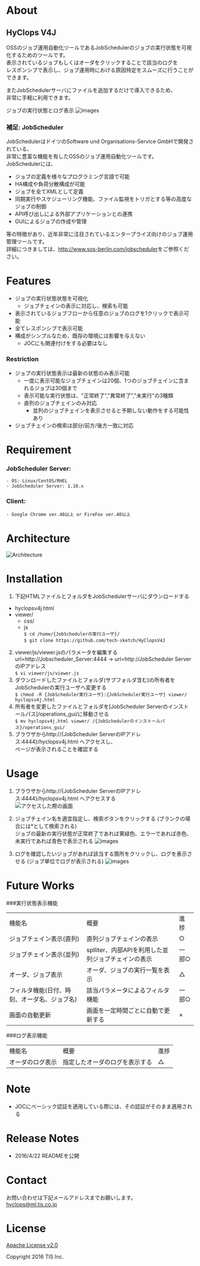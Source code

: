 # About
## HyClops V4J
OSSのジョブ運用自動化ツールであるJobSchedulerのジョブの実行状態を可視化するためのツールです。  
表示されているジョブもしくはオーダをクリックすることで該当のログを  
レスポンシブで表示し、ジョブ運用時における原因特定をスムーズに行うことができます。  

またJobSchedulerサーバにファイルを追加するだけで導入できるため、  
非常に手軽に利用できます。  

ジョブの実行状態とログ表示
![images](/images/abstract1.png)

### 補足: JobScheduler
JobSchedulerはドイツのSoftware und Organisations-Service GmbHで開発されている、  
非常に豊富な機能を有したOSSのジョブ運用自動化ツールです。  
JobSchedulerには、
* ジョブの定義を様々なプログラミング言語で可能
* HA構成や負荷分散構成が可能
* ジョブを全てXMLとして定義
* 同期実行やスケジューリング機能、ファイル監視をトリガとする等の高度なジョブの制御
* API呼び出しによる外部アプリケーションとの連携
* GUIによるジョブの作成や管理  

等の特徴があり、近年非常に注目されているエンタープライズ向けのジョブ運用管理ツールです。  
詳細につきましては、<http://www.sos-berlin.com/jobscheduler>をご参照ください。

# Features
* ジョブの実行状態状態を可視化  
    * ジョブチェインの表示に対応し、検索も可能
* 表示されているジョブフローから任意のジョブのログを1クリックで表示可能  
* 全てレスポンシブで表示可能  
* 構成がシンプルなため、既存の環境には影響を与えない
    * JOCにも関連付けをする必要はなし

### Restriction
* ジョブの実行状態表示は最新の状態のみ表示可能  
    * 一度に表示可能なジョブチェインは20個、1つのジョブチェインに含まれるジョブは30個まで  
    * 表示可能な実行状態は、"正常終了","異常終了","未実行"の3種類  
    * 直列のジョブチェインのみ対応
        * 並列のジョブチェインを表示させると予期しない動作をする可能性あり  
* ジョブチェインの検索は部分/前方/後方一致に対応

# Requirement
### JobScheduler Server:  
    - OS: Linux/CentOS/RHEL
    - JobScheduler Server: 1.10.x  
### Client:  
    - Google Chrome ver.40以上 or FireFox ver.40以上  

# Architecture
![Architecture](/images/architecture.png)

# Installation
1. 下記HTMLファイルとフォルダをJobSchedulerサーバにダウンロードする
  
* hyclopsv4j.html
* viewer/
    * css/
    * js  
 `$ cd /home/{JobSchedulerの実行ユーザ}/`  
 `$ git clone https://github.com/tech-sketch/HyClopsV4J`  
2. viewer/js/viewer.jsのパラメータを編集する  
url=http://Jobscheduler_Server:4444 → url=http://JobScheduler ServerのIPアドレス  
`$ vi viewer/js/viewer.js`  
3. ダウンロードしたファイルとフォルダ(サブフォルダ含む)の所有者をJobSchedulerの実行ユーザへ変更する  
`$ chmod -R {JobScheduler実行ユーザ}:{JobScheduler実行ユーザ} viewer/ hyclopsv4j.html`
4. 所有者を変更したファイルとフォルダを[JobScheduler Serverのインストールパス]/operations_gui/に移動させる  
`$ mv hyclopsv4j.html viewer/ /{JobSchedulerのインストールパス}/operations_gui/` 
5. ブラウザからhttp://{JobScheduler ServerのIPアドレス:4444}/hyclopsv4j.html へアクセスし、  
ページが表示されることを確認する  

# Usage
1. ブラウザからhttp://{JobScheduler ServerのIPアドレス:4444}/hyclopsv4j.html へアクセスする  
![アクセスした際の画面](/images/usage1.png)
  
2. ジョブチェイン名を適宜指定し、検索ボタンをクリックする
(ブランクの場合には*として検索される)  
ジョブの最新の実行状態が正常終了であれば黄緑色、エラーであれば赤色、未実行であれば青色で表示される
![images](/images/usage2.png)

3. ログを確認したいジョブがあれば該当する箇所をクリックし、ログを表示させる
(ジョブ単位でログが表示される)
![images](/images/usage3.png)

# Future Works
###実行状態表示機能
<table>
    <tr>
        <td>機能名</td>
        <td>概要</td>
        <td>進捗</td>
    </tr>
    <tr>
       <td>ジョブチェイン表示(直列)</td>
       <td>直列ジョブチェインの表示</td>
       <td>○</td>
    <tr>
        <td>ジョブチェイン表示(並列)</td>
        <td>splliter、内部APIを利用した並列ジョブチェインの表示</td>
        <td>一部○</td>
        </tr>
    <tr>
        <td>オーダ、ジョブ表示</td>
        <td>オーダ、ジョブの実行一覧を表示</td>
        <td>△</td>
    </tr>
    <tr>
        <td>フィルタ機能(日付、時刻、オーダ名、ジョブ名)</td>
        <td>該当パラメータによるフィルタ機能</td>
        <td>一部○</td>
    </tr>
    <tr>
        <td>画面の自動更新</td>
        <td>画面を一定時間ごとに自動で更新する</td>
        <td>×</td>
    </tr>
</table>
###ログ表示機能
<table>
    <tr>
        <td>機能名</td>
        <td>概要</td>
        <td>進捗</td>
    </tr>
    <tr>
        <td>オーダのログ表示</td>
        <td>指定したオーダのログを表示する</td>
        <td>△</td>
    </tr>
</table>

# Note
* JOCにベーシック認証を適用している際には、その認証がそのまま適用される

# Release Notes
* 2016/4/22 READMEを公開

# Contact
お問い合わせは下記メールアドレスまでお願いします。  
hyclops@ml.tis.co.jp

# License
[Apache License v2.0](http://www.apache.org/licenses/LICENSE-2.0)

Copyright 2016 TIS Inc.
